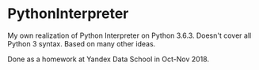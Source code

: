 # PythonInterpreter
My own realization of Python Interpreter on Python 3.6.3. Doesn't cover all Python 3 syntax.
Based on many other ideas.

Done as a homework at Yandex Data School in Oct-Nov 2018.
